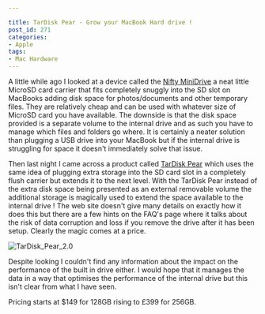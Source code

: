 ```yaml
---

title: TarDisk Pear - Grow your MacBook Hard drive !
post_id: 271
categories: 
- Apple
tags:
- Mac Hardware
---
```


A little while ago I looked at a device called the 
[Nifty MiniDrive](http://eu.minidrive.bynifty.com/#) a neat little MicroSD card carrier that fits completely snuggly into the SD slot on MacBooks adding disk space for photos/documents and other temporary files. They are relatively cheap and can be used with whatever size of MicroSD card you have available. The downside is that the disk space provided is a separate volume to the internal drive and as such you have to manage which files and folders go where. It is certainly a neater solution than plugging a USB drive into your MacBook but if the internal drive is struggling for space it doesn't immediately solve that issue.

Then last night I came across a product called 
[TarDisk Pear](http://tardisk.com) which uses the same idea of plugging extra storage into the SD card slot in a completely flush carrier but extends it to the next level. With the TarDisk Pear instead of the extra disk space being presented as an external removable volume the additional storage is magically used to extend the space available to the internal drive ! The web site doesn't give many details on exactly how it does this but there are a few hints on the FAQ's page where it talks about the risk of data corruption and loss if you remove the drive after it has been setup. Clearly the magic comes at a price.


![TarDisk_Pear_2.0](http://ukmac.net/wp-content/uploads/2016/02/TarDisk_Pear_2.0-1024x342.gif)

Despite looking I couldn't find any information about the impact on the performance of the built in drive either. I would hope that it manages the data in a way that optimises the performance of the internal drive but this isn't clear from what I have seen.

Pricing starts at $149 for 128GB rising to £399 for 256GB.